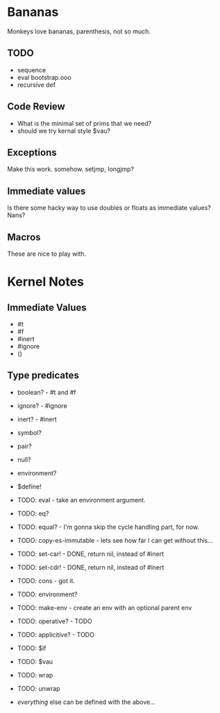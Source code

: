 Bananas
==========

Monkeys love bananas, parenthesis, not so much.

TODO
-----------

* sequence
* eval bootstrap.ooo
* recursive def

Code Review
----------------
* What is the minimal set of prims that we need?
* should we try kernal style $vau?

Exceptions
----------------
Make this work. somehow. setjmp, longjmp?

Immediate values
-------------------
Is there some hacky way to use doubles or floats as immediate values?  Nans?

Macros
-------------------
These are nice to play with.

Kernel Notes
====================

Immediate Values
--------------------
* #t
* #f
* #inert
* #ignore 
* ()

Type predicates
---------------------
* boolean? - #t and #f
* ignore? - #ignore
* inert? - #inert
* symbol?
* pair?
* null?
* environment?

* $define!
* TODO: eval - take an environment argument.

* TODO: eq?
* TODO: equal? - I'm gonna skip the cycle handling part, for now.


* TODO: copy-es-immutable - lets see how far I can get without this...




* TODO: set-car! - DONE, return nil, instead of #inert
* TODO: set-cdr! - DONE, return nil, instead of #inert
* TODO: cons - got it.
* TODO: environment?
* TODO: make-env - create an env with an optional parent env
* TODO: operative?   - TODO
* TODO: applicitive? - TODO
* TODO: $if
* TODO: $vau
* TODO: wrap
* TODO: unwrap
* *everything* else can be defined with the above...



